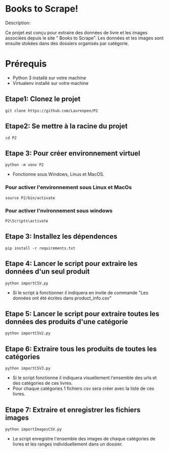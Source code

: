 # Books to Scrape!

Description:
	
Ce projet est conçu pour extraire  des données de livre et les images associées depuis le site " Books to Scrape". Les données et les images  sont ensuite stokées dans des dossiers organisés par catégorie.

# Prérequis

* Python 3 installé sur votre machine 
* Virtualenv installé sur votre machine

## Etape1: Clonez le projet

    git clone https://github.com/Laureopen/P2

## Etape2: Se mettre à la racine du projet

    cd P2
##  Etape 3: Pour créer environnement virtuel

    python -m venv P2
   * Fonctionne sous Windows, Linus et MacOS.
### Pour activer l'environnement sous Linux et MacOs

    source P2/bin/activate
### Pour activer l'nvironnement sous windows
			
    P2\Scripts\activate
    
## Etape 3: Installez les dépendences

    pip install -r requirements.txt

## Etape 4: Lancer  le script pour extraire les données d'un seul produit

    python importCSV.py
   * Si le script à fonctionner il indiquera en invite de commande "Les données ont été écrites  dans product_info.csv" 
		
## Etape 5: Lancer le script pour extraire toutes les données des produits d'une catégorie

    python importCSV2.py
  

## Etape 6: Extraire tous les produits de toutes les catégories

    python importCSV3.py
   * Si le script fonctionne  il indiquera  visuellement l'ensemble  des urls et des catégories de ces livres.
   * Pour chaque catégories 1 fichiers csv sera créer avec la liste de ces livres.

## Etape 7: Extraire et enregistrer les fichiers images

    python importImagesCSV.py
   * Le script enregistre l'ensemble  des images  de chaque catégories de livres et les ranges individuellement dans un dossier.

